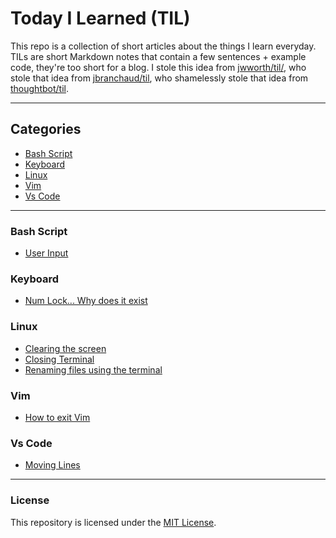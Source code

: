 # Today I Learned (TIL)

This repo is a collection of short articles about the things I learn everyday.
TILs are short Markdown notes that contain a few sentences + example code, they're too short for a blog.
I stole this idea from [jwworth/til/](https://github.com/jwworth/til/), who stole that idea from [jbranchaud/til](https://github.com/jbranchaud/til/), who shamelessly stole that idea from [thoughtbot/til](https://github.com/thoughtbot/til).

---

## Categories
* [Bash Script](#bash-script)
* [Keyboard](#keyboard)
* [Linux](#linux)
* [Vim](#vim)
* [Vs Code](#vs-code)

---

### Bash Script
  * [User Input](Bash%20Script/User%20Input.md)
### Keyboard
  * [Num Lock... Why does it exist](Keyboard/Num%20Lock...%20Why%20does%20it%20exist.md)
### Linux
  * [Clearing the screen](Linux/Clearing%20the%20screen.md)
  * [Closing Terminal](Linux/Closing%20Terminal.md)
  * [Renaming files using the terminal](Linux/Renaming%20files%20using%20the%20terminal.md)
### Vim
  * [How to exit Vim](Vim/How%20to%20exit%20Vim.md)
### Vs Code
  * [Moving Lines](Vs%20Code/Moving%20Lines.md)

---

### License

This repository is licensed under the [MIT License](http://www.opensource.org/licenses/MIT).
